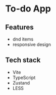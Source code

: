 # To-do App

## Features
- dnd items
- responsive design

## Tech stack
- Vite
- TypeScript
- Zustand
- LESS
